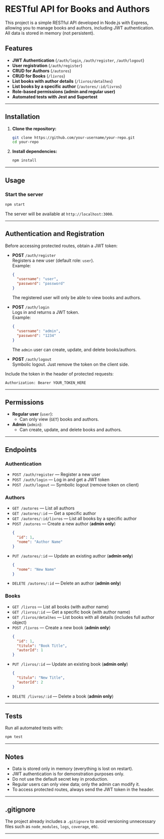 # RESTful API for Books and Authors

This project is a simple RESTful API developed in Node.js with Express, allowing you to manage books and authors, including JWT authentication. All data is stored in memory (not persistent).

## Features

- **JWT Authentication** (`/auth/login`, `/auth/register`, `/auth/logout`)
- **User registration** (`/auth/register`)
- **CRUD for Authors** (`/autores`)
- **CRUD for Books** (`/livros`)
- **List books with author details** (`/livros/detalhes`)
- **List books by a specific author** (`/autores/:id/livros`)
- **Role-based permissions (admin and regular user)**
- **Automated tests with Jest and Supertest**

---

## Installation

1. **Clone the repository:**
   ```bash
   git clone https://github.com/your-username/your-repo.git
   cd your-repo
   ```

2. **Install dependencies:**
   ```bash
   npm install
   ```

---

## Usage

### Start the server

```bash
npm start
```

The server will be available at `http://localhost:3000`.

---

## Authentication and Registration

Before accessing protected routes, obtain a JWT token:

- **POST** `/auth/register`  
  Registers a new user (default role: `user`).  
  Example:
  ```json
  {
    "username": "user",
    "password": "password"
  }
  ```
  The registered user will only be able to view books and authors.

- **POST** `/auth/login`  
  Logs in and returns a JWT token.  
  Example:
  ```json
  {
    "username": "admin",
    "password": "1234"
  }
  ```
  The `admin` user can create, update, and delete books/authors.

- **POST** `/auth/logout`  
  Symbolic logout. Just remove the token on the client side.

Include the token in the header of protected requests:
```
Authorization: Bearer YOUR_TOKEN_HERE
```

---

## Permissions

- **Regular user** (`user`):  
  - Can only view (`GET`) books and authors.
- **Admin** (`admin`):  
  - Can create, update, and delete books and authors.

---

## Endpoints

### Authentication

- `POST /auth/register` — Register a new user
- `POST /auth/login` — Log in and get a JWT token
- `POST /auth/logout` — Symbolic logout (remove token on client)

### Authors

- `GET /autores` — List all authors
- `GET /autores/:id` — Get a specific author
- `GET /autores/:id/livros` — List all books by a specific author
- `POST /autores` — Create a new author (**admin only**)
  ```json
  {
    "id": 1,
    "nome": "Author Name"
  }
  ```
- `PUT /autores/:id` — Update an existing author (**admin only**)
  ```json
  {
    "nome": "New Name"
  }
  ```
- `DELETE /autores/:id` — Delete an author (**admin only**)

### Books

- `GET /livros` — List all books (with author name)
- `GET /livros/:id` — Get a specific book (with author name)
- `GET /livros/detalhes` — List books with all details (includes full author object)
- `POST /livros` — Create a new book (**admin only**)
  ```json
  {
    "id": 1,
    "titulo": "Book Title",
    "autorId": 1
  }
  ```
- `PUT /livros/:id` — Update an existing book (**admin only**)
  ```json
  {
    "titulo": "New Title",
    "autorId": 2
  }
  ```
- `DELETE /livros/:id` — Delete a book (**admin only**)

---

## Tests

Run all automated tests with:

```bash
npm test
```

---

## Notes

- Data is stored only in memory (everything is lost on restart).
- JWT authentication is for demonstration purposes only.
- Do not use the default secret key in production.
- Regular users can only view data; only the admin can modify it.
- To access protected routes, always send the JWT token in the header.

---

## .gitignore

The project already includes a `.gitignore` to avoid versioning unnecessary files such as `node_modules`, `logs`, `coverage`, etc.

---
